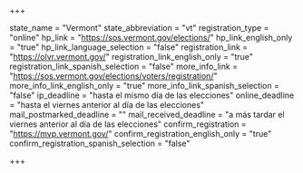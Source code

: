 +++

state_name = "Vermont"
state_abbreviation = "vt"
registration_type = "online"
hp_link = "https://sos.vermont.gov/elections/"
hp_link_english_only = "true"
hp_link_language_selection = "false"
registration_link = "https://olvr.vermont.gov/"
registration_link_english_only = "true"
registration_link_spanish_selection = "false"
more_info_link = "https://sos.vermont.gov/elections/voters/registration/"
more_info_link_english_only = "true"
more_info_link_spanish_selection = "false"
ip_deadline = "hasta el mismo día de las elecciones"
online_deadline = "hasta el viernes anterior al día de las elecciones"
mail_postmarked_deadline = ""
mail_received_deadline = "a más tardar el viernes anterior al día de las elecciones"
confirm_registration = "https://mvp.vermont.gov/"
confirm_registration_english_only = "true"
confirm_registration_spanish_selection = "false"

+++